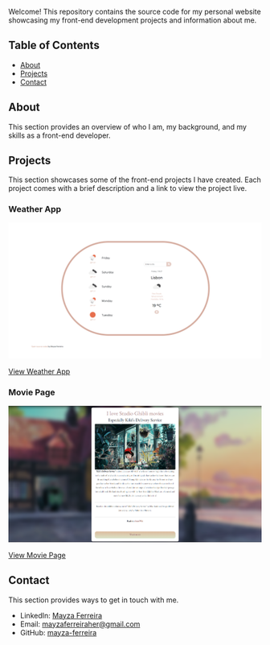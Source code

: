 
Welcome! This repository contains the source code for my personal website showcasing my front-end development projects and information about me.

## Table of Contents

- [About](#about)
- [Projects](#projects)
- [Contact](#contact)

## About

This section provides an overview of who I am, my background, and my skills as a front-end developer.

## Projects

This section showcases some of the front-end projects I have created. Each project comes with a brief description and a link to view the project live.

### Weather App

![Weather App](/images/weather_app.png)

[View Weather App](https://weatherapp-mayza.netlify.app)

### Movie Page

![Movie Page](/images/movie.png)

[View Movie Page](https://movie-project-mayza.netlify.app)

## Contact

This section provides ways to get in touch with me.

- LinkedIn: [Mayza Ferreira]([www.linkedin.com/in/mayza-ferreira-aa1b852a5](https://www.linkedin.com/in/mayza-ferreira-aa1b852a5/))
- Email: mayzaferreiraher@gmail.com
- GitHub: [mayza-ferreira](https://github.com/mayza-ferreira)




 
